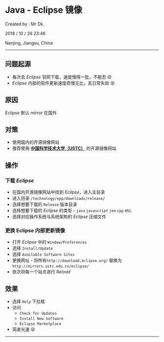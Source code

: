 # Java - Eclipse 镜像

Created by : Mr Dk.

2018 / 10 / 26 23:46

Nanjing, Jiangsu, China

---

## 问题起源

* 每次去 _Eclipse_ 官网下载，速度慢得一批，不能忍 :rage:
* _Eclipse_ 内部的软件更新速度奇慢无比，且日常失败 :rage:

## 原因

_Eclipse_ 默认 _mirror_ 在国外

## 对策

* 使用国内的开源镜像网站
* 推荐使用 [__中国科学技术大学（USTC）__](http://mirrors.ustc.edu.cn/) 的开源镜像网站

## 操作

### 下载 _Eclipse_

* 在国内开源镜像网站中找到 _Eclipse_，进入主目录
* 进入目录 `/technology/epp/downloads/release/`
* 选择想要下载的 `Release` 版本目录
* 选择想要下载的 _Eclipse_ 的类型 - `java` `javascript` `jee` `cpp` etc.
* 选择对应操作系统与系统架构的 _Eclipse_ 压缩文件

### 更换 Eclipse 内部更新镜像

* 打开 _Eclipse_ 中的 `Window/Preferences`
* 选择 `Install/Update`
* 选择 `Available Software Sites`
* 更换网址 -  将所有`http://download.eclipse.org/` 替换为 `http://mirrors.ustc.edu.cn/eclipse/`
* 依次将每一个站点进行 _Reload_

## 效果

* 选择 `Help` 下拉框
* 访问
  * `Check for Updates`
  * `Install New Software`
  * `Eclipse Marketplace`
* 简直光速 :stuck_out_tongue_closed_eyes:

---

